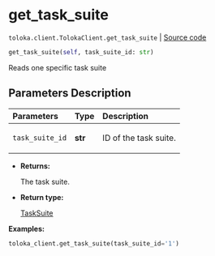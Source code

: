 # get_task_suite
`toloka.client.TolokaClient.get_task_suite` | [Source code](https://github.com/Toloka/toloka-kit/blob/v0.1.25/src/client/__init__.py#L44)

```python
get_task_suite(self, task_suite_id: str)
```

Reads one specific task suite

## Parameters Description

| Parameters | Type | Description |
| :----------| :----| :-----------|
`task_suite_id`|**str**|<p>ID of the task suite.</p>

* **Returns:**

  The task suite.

* **Return type:**

  [TaskSuite](toloka.client.task_suite.TaskSuite.md)

**Examples:**

```python
toloka_client.get_task_suite(task_suite_id='1')
```
